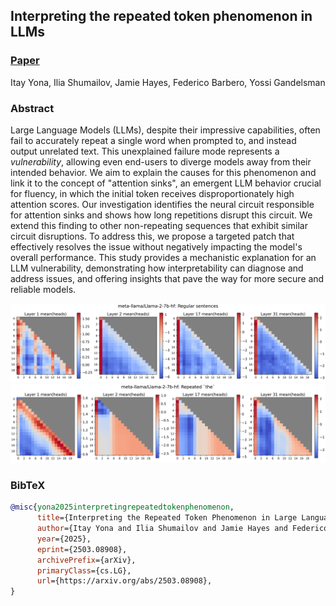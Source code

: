 ## Interpreting the repeated token phenomenon in LLMs

### [Paper]()

Itay Yona, Ilia Shumailov, Jamie Hayes, Federico Barbero, Yossi Gandelsman

### Abstract
Large Language Models (LLMs), despite their impressive capabilities, often fail to accurately repeat a single word when prompted to, and instead output unrelated text. This unexplained failure mode represents a _vulnerability_, allowing even end-users to diverge models away from their intended behavior. We aim to explain the causes for this phenomenon and link it to the concept of "attention sinks", an emergent LLM behavior crucial for fluency, in which the initial token receives disproportionately high attention scores. Our investigation identifies the neural circuit responsible for attention sinks and shows how long repetitions disrupt this circuit. We extend this finding to other non-repeating sequences that exhibit similar circuit disruptions.  To address this, we propose a targeted patch that effectively resolves the issue without negatively impacting the model's overall performance.  This study provides a mechanistic explanation for an LLM vulnerability, demonstrating how interpretability can diagnose and address issues, and offering insights that pave the way for more secure and reliable models.

![TeaserTop](images/attn_scores_regular_sentences.png)
![TeaserBottom](images/attn_scores_repeats.png)


### BibTeX

```bibtex
@misc{yona2025interpretingrepeatedtokenphenomenon,
      title={Interpreting the Repeated Token Phenomenon in Large Language Models}, 
      author={Itay Yona and Ilia Shumailov and Jamie Hayes and Federico Barbero and Yossi Gandelsman},
      year={2025},
      eprint={2503.08908},
      archivePrefix={arXiv},
      primaryClass={cs.LG},
      url={https://arxiv.org/abs/2503.08908}, 
}
```
